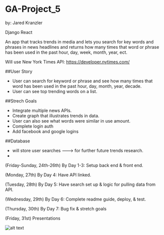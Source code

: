 # GA-Project_5
by: Jared Kranzler

Django
React

An app that tracks trends in media and lets you search for key words and phrases in news headlines and returns how many times that word or phrase has been used in the past hour, day, week, month, year, ect. 

Will use New York Times API:
https://developer.nytimes.com/

##User Story
* User can search for keyword or phrase and see how many times that word has been used in the past hour, day, month, year, decade.
* User can see top trending words on a list.

##Strech Goals
* Integrate multiple news APIs.
* Create graph that illustrates trends in data.
* User can also see what words were similar in use amount.
* Complete login auth
* Add facebook and google logins 


##Database
* will store user searches ---> for further future trends research.
* 




(Friday-Sunday, 24th-26th)
By Day 1-3: Setup back end & front end.

(Monday, 27th)
By Day 4: Have API linked.

(Tuesday, 28th)
By Day 5: Have search set up & logic for pulling data from API.

(Wednesday, 29th)
By Day 6: Complete readme guide, deploy, & test.

(Thursday, 30th)
By Day 7: Bug fix & stretch goals

(Friday, 31st)
Presentations 


![alt text](http://url/to/img.png)











